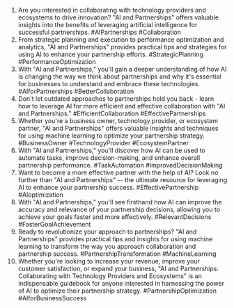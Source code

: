 1. Are you interested in collaborating with technology providers and ecosystems to drive innovation? "AI and Partnerships" offers valuable insights into the benefits of leveraging artificial intelligence for successful partnerships. #AIPartnerships #Collaboration
2. From strategic planning and execution to performance optimization and analytics, "AI and Partnerships" provides practical tips and strategies for using AI to enhance your partnership efforts. #StrategicPlanning #PerformanceOptimization
3. With "AI and Partnerships," you'll gain a deeper understanding of how AI is changing the way we think about partnerships and why it's essential for businesses to understand and embrace these technologies. #AIforPartnerships #BetterCollaboration
4. Don't let outdated approaches to partnerships hold you back - learn how to leverage AI for more efficient and effective collaboration with "AI and Partnerships." #EfficientCollaboration #EffectivePartnerships
5. Whether you're a business owner, technology provider, or ecosystem partner, "AI and Partnerships" offers valuable insights and techniques for using machine learning to optimize your partnership strategy. #BusinessOwner #TechnologyProvider #EcosystemPartner
6. With "AI and Partnerships," you'll discover how AI can be used to automate tasks, improve decision-making, and enhance overall partnership performance. #TaskAutomation #ImprovedDecisionMaking
7. Want to become a more effective partner with the help of AI? Look no further than "AI and Partnerships" -- the ultimate resource for leveraging AI to enhance your partnership success. #EffectivePartnership #AIoptimization
8. With "AI and Partnerships," you'll see firsthand how AI can improve the accuracy and relevance of your partnership decisions, allowing you to achieve your goals faster and more effectively. #RelevantDecisions #FasterGoalAchievement
9. Ready to revolutionize your approach to partnerships? "AI and Partnerships" provides practical tips and insights for using machine learning to transform the way you approach collaboration and partnership success. #PartnershipTransformation #MachineLearning
10. Whether you're looking to increase your revenue, improve your customer satisfaction, or expand your business, "AI and Partnerships: Collaborating with Technology Providers and Ecosystems" is an indispensable guidebook for anyone interested in harnessing the power of AI to optimize their partnership strategy. #PartnershipOptimization #AIforBusinessSuccess
